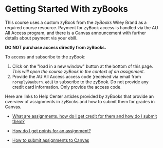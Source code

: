 # Getting Started With zyBooks

This course uses a custom zyBook from the *zyBooks* Wiley Brand as a required
course resource. Payment for zyBook access is handled via the AU All Access
program, and there is a Canvas announcement with further details about payment
via your ebill.

**DO NOT purchase access directly from zyBooks.**

To access and subscribe to the zyBook:

1. Click on the "load in a new window" button at the bottom of this page.  *This
   will open the course zyBook in the context of an assignment.*
1. Provide the AU All Access access code (received via email from
   `noreply@auburn.edu`) to subscribe to the zyBook. Do not provide any credit
   card information. Only provide the access code.

Here are links to Help Center articles provided by zyBooks that provide an
overview of assignments in zyBooks and how to submit them for grades in Canvas.

- [What are assignments, how do I get credit for them and how do I submit them?](https://zybooks.zendesk.com/hc/en-us/articles/360007538033-What-are-assignments-how-do-I-get-credit-for-them-and-how-do-I-submit-them-)

- [How do I get points for an assignment?](https://zybooks.zendesk.com/hc/en-us/articles/360013555714-How-do-I-get-points-for-an-assignment)

- [How to submit assignments to Canvas](https://zybooks.zendesk.com/hc/en-us/articles/360019977494-How-to-submit-assignments-to-Canvas)

